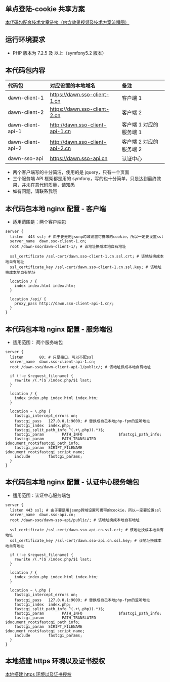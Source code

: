 ## 单点登陆-cookie 共享方案

[本代码包配套技术文章链接（内含效果视频及技术方案流程图）](https://www.toutiao.com/i6940463870276387341/)

## 运行环境要求

- PHP 版本为 7.2.5 及 以上（symfony5.2 版本）

## 本代码包内容

| 代码包            | 对应设置的本地域名              | 备注                    |
| :---------------- | :------------------------------ | :---------------------- |
| dawn-client-1     | https://dawn.sso-client-1.cn    | 客户端 1                |
| dawn-client-2     | https://dawn.sso-client-2.cn    | 客户端 2                |
| dawn-client-api-1 | http://dawn.sso-client-api-1.cn | 客户端 1 对应的服务端 1 |
| dawn-client-api-2 | http://dawn.sso-client-api-2.cn | 客户端 2 对应的服务端 2 |
| dawn-sso-api      | https://dawn.sso-api.cn         | 认证中心                |

- 两个客户端写的十分简洁，使用的是 jquery，只有一个页面
- 三个服务端 API 框架都是用的 symfony，写的也十分简单，只是达到最终效果，并未在意代码质量，请知悉
- 如有问题，请联系我哦

## 本代码包本地 nginx 配置 - 客户端

- 适用范围是：两个客户端包

```
server {
  listen  443 ssl; # 由于要是用jsonp跨域设置可携带的cookie，所以一定要设置ssl
  server_name  dawn.sso-client-1.cn;
  root /dawn-sso/dawn-client-1/; # 该地址换成本地自有地址

  ssl_certificate /ssl-cert/dawn.sso-client-1.cn.ssl.crt; # 该地址换成本地自有地址
  ssl_certificate_key /ssl-cert/dawn.sso-client-1.cn.ssl.key; # 该地址换成本地自有地址

  location / {
    index index.html index.htm;
  }

  location /api/ {
    proxy_pass http://dawn.sso-client-api-1.cn/;
  }
}
```

## 本代码包本地 nginx 配置 - 服务端包

- 适用范围： 两个服务端包

```
server {
  listen       80; # 只是接口，可以不配ssl
  server_name  dawn.sso-client-api-1.cn;
  root /dawn-sso/dawn-client-api-1/public/; # 该地址换成本地自有地址

  if (!-e $request_filename) {
    rewrite /(.*)$ /index.php/$1 last;
  }

  location / {
    index index.php index.html index.htm;
  }

  location ~ \.php {
    fastcgi_intercept_errors on;
    fastcgi_pass   127.0.0.1:9000; # 替换成自己本地php-fpm的监听地址
    fastcgi_index  index.php;
    fastcgi_split_path_info ^(.+\.php)(.*)$;
    fastcgi_param        PATH_INFO                $fastcgi_path_info;
    fastcgi_param        PATH_TRANSLATED        $document_root$fastcgi_path_info;
    fastcgi_param  SCRIPT_FILENAME  $document_root$fastcgi_script_name;
    include        fastcgi_params;
  }
}
```

## 本代码包本地 nginx 配置 - 认证中心服务端包

- 适用范围：认证中心服务端包

```
server {
  listen 443 ssl; # 由于要是用jsonp跨域设置可携带的cookie，所以一定要设置ssl
  server_name  dawn.sso-api.cn;
  root /dawn-sso/dawn-sso-api/public/; # 该地址换成本地自有地址

  ssl_certificate /ssl-cert/dawn.sso-api.cn.ssl.crt; # 该地址换成本地自有地址
  ssl_certificate_key /ssl-cert/dawn.sso-api.cn.ssl.key; # 该地址换成本地自有地址

  if (!-e $request_filename) {
    rewrite /(.*)$ /index.php/$1 last;
  }

  location / {
    index index.php index.html index.htm;
  }

  location ~ \.php {
    fastcgi_intercept_errors on;
    fastcgi_pass   127.0.0.1:9000; # 替换成自己本地php-fpm的监听地址
    fastcgi_index  index.php;
    fastcgi_split_path_info ^(.+\.php)(.*)$;
    fastcgi_param        PATH_INFO                $fastcgi_path_info;
    fastcgi_param        PATH_TRANSLATED        $document_root$fastcgi_path_info;
    fastcgi_param  SCRIPT_FILENAME  $document_root$fastcgi_script_name;
    include        fastcgi_params;
  }
}

```

## 本地搭建 https 环境以及证书授权

[本地搭建 https 环境以及证书授权](https://blog.csdn.net/the_fool_/article/details/104697490)
